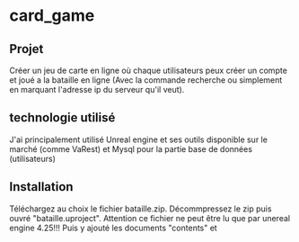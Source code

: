 # card_game

## Projet

Créer un jeu de carte en ligne où chaque utilisateurs peux créer un compte et joué a la bataille en ligne (Avec la commande recherche ou simplement en marquant l'adresse ip du serveur qu'il veut).


## technologie utilisé

J'ai principalement utilisé Unreal engine et ses outils disponible sur le marché (comme VaRest) et Mysql pour la partie base de données (utilisateurs)

## Installation

Téléchargez au choix le fichier bataille.zip. Décommpressez le zip puis ouvré "bataille.uproject". Attention ce fichier ne peut être lu que par unereal engine 4.25!!! Puis y ajouté les documents "contents" et 
